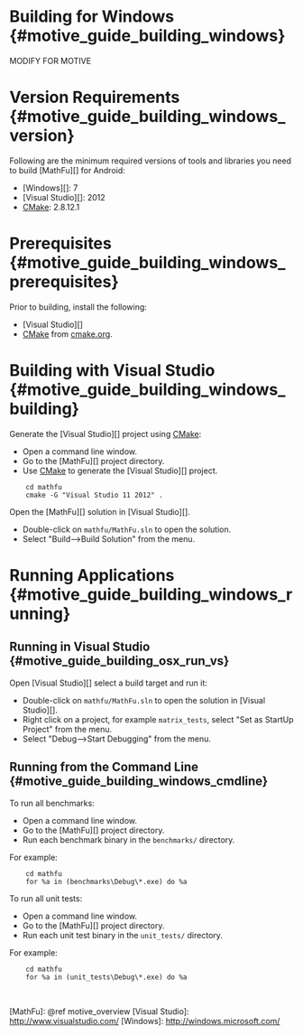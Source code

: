 Building for Windows    {#motive_guide_building_windows}
====================


MODIFY FOR MOTIVE


# Version Requirements    {#motive_guide_building_windows_version}

Following are the minimum required versions of tools and libraries you
need to build [MathFu][] for Android:

   * [Windows][]: 7
   * [Visual Studio][]: 2012
   * [CMake][]: 2.8.12.1

# Prerequisites    {#motive_guide_building_windows_prerequisites}

Prior to building, install the following:

   * [Visual Studio][]
   * [CMake][] from [cmake.org](http://cmake.org).

# Building with Visual Studio    {#motive_guide_building_windows_building}

Generate the [Visual Studio][] project using [CMake][]:

   * Open a command line window.
   * Go to the [MathFu][] project directory.
   * Use [CMake][] to generate the [Visual Studio][] project.

~~~{.sh}
    cd mathfu
    cmake -G "Visual Studio 11 2012" .
~~~

Open the [MathFu][] solution in [Visual Studio][].

   * Double-click on `mathfu/MathFu.sln` to open the solution.
   * Select "Build-->Build Solution" from the menu.

# Running Applications    {#motive_guide_building_windows_running}

## Running in Visual Studio    {#motive_guide_building_osx_run_vs}

Open [Visual Studio][] select a build target and run it:

   * Double-click on `mathfu/MathFu.sln` to open the solution in
     [Visual Studio][].
   * Right click on a project, for example `matrix_tests`, select
     "Set as StartUp Project" from the menu.
   * Select "Debug-->Start Debugging" from the menu.

## Running from the Command Line {#motive_guide_building_windows_cmdline}

To run all benchmarks:

   * Open a command line window.
   * Go to the [MathFu][] project directory.
   * Run each benchmark binary in the `benchmarks/` directory.

For example:

~~~{.sh}
    cd mathfu
    for %a in (benchmarks\Debug\*.exe) do %a
~~~

To run all unit tests:

   * Open a command line window.
   * Go to the [MathFu][] project directory.
   * Run each unit test binary in the `unit_tests/` directory.

For example:

~~~{.sh}
    cd mathfu
    for %a in (unit_tests\Debug\*.exe) do %a
~~~

<br>

  [CMake]: http://www.cmake.org
  [MathFu]: @ref motive_overview
  [Visual Studio]: http://www.visualstudio.com/
  [Windows]: http://windows.microsoft.com/

